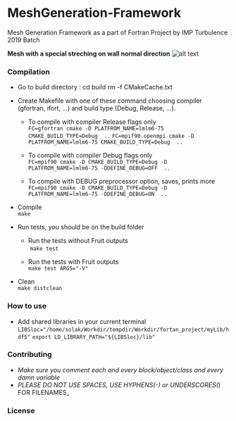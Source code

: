 # MeshGeneration-Framework #
Mesh Generation Framework as a part of Fortran Project by IMP Turbulence 2019 Batch

**Mesh with a special streching on wall normal direction**
![alt text](https://github.com/akshay23sept/akshay23sept.github.io/blob/master/website/example.jpg)


### Compilation ###

- Go to build directory : 
    cd build 
    rm -f CMakeCache.txt

- Create Makefile with one of these command choosing compiler (gfortran, ifort, ...) 
  and build type (Debug, Release, ...).
  
  - To compile with compiler Release flags only  
  `FC=gfortran cmake -D PLATFROM_NAME=lmlm6-75 CMAKE_BUILD_TYPE=Debug  ..`
  `FC=mpif90.openmpi cmake -D PLATFROM_NAME=lmlm6-75 CMAKE_BUILD_TYPE=Debug  ..`

  - To compile with compiler Debug flags only  
  `FC=mpif90 cmake -D CMAKE_BUILD_TYPE=Debug -D PLATFROM_NAME=lmlm6-75 -DDEFINE_DEBUG=OFF  ..`

  - To compile with DEBUG preprocessor option, saves, prints more  
  `FC=mpif90 cmake -D CMAKE_BUILD_TYPE=Debug -D PLATFROM_NAME=lmlm6-75 -DDEFINE_DEBUG=ON  ..`

- Compile  
`make`

- Run tests, you should be on the build folder

  - Run the tests without Fruit outputs  
  `make test`
  
  - Run the tests with Fruit outputs  
  `make test ARGS="-V"`

- Clean  
`make distclean`

### How to use ### 

- Add shared libraries in your current terminal
  `LIBSloc="/home/solak/Workdir/tempdir/Workdir/fortan_project/myLib/hdf5"`
  `export LD_LIBRARY_PATH="${LIBSloc}/lib"`

### Contributing ###

-  _Make sure you comment each and every block/object/class and every damn variable_			
-  _PLEASE DO NOT USE SPACES, USE HYPHENS(-) or UNDERSCORES(_) FOR FILENAMES_

### License ###
